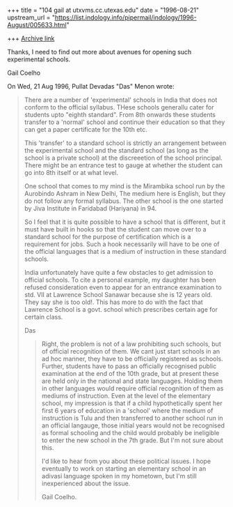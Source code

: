 +++
title = "104 gail at utxvms.cc.utexas.edu"
date = "1996-08-21"
upstream_url = "https://list.indology.info/pipermail/indology/1996-August/005633.html"

+++
[Archive link](https://list.indology.info/pipermail/indology/1996-August/005633.html)


Thanks, I need to find out more about avenues for opening such 
experimental schools.

Gail Coelho

On Wed, 21 Aug 1996, Pullat Devadas "Das" Menon wrote:

> There are a number of 'experimental' schools in India that does not conform
> to the official syllabus. THese schools generallu cater for students upto
> "eighth standard". From 8th onwards these students transfer to a 'normal'
> school and continue their education so that they can get a paper certificate
> for the 10th etc.
> 
> This 'transfer' to a standard school is strictly an arrangement between the
> experimental school and the standard school (as long as the school is a
> private school) at the discreeetion of the school principal. There might be
> an entrance  test to gauge at whether the student can go into 8th itself or
> at what level.
> 
> One school that comes to my mind is the Mirambika school run by the
> Aurobindo Ashram in New Delhi, The medium here is English, but they do not
> follow any formal syllabus. The other school is the one started by Jiva
> Institute in Faridabad (Hariyana) in 94.
> 
> So I feel that it is quite possible to have a school that is different, but
> it must have built in hooks so that the student can move over to a standard
> school for the purpose of certification which is a requirement for jobs.
> Such a hook necessarily will have to be one of the official languages that
> is a medium of instruction in these standard schools. 
> 
> India unfortunately have quite a few obstacles to get admission to official
> schools. To cite a personal example, my daughter has been refused
> consideration even to appear for an entrance examination to std. VII at
> Lawrence School Sanawar because she is 12 years old. They say she is too
> old!. This has more to do with the fact that Lawrence School is a govt.
> school which prescribes certain age for certain class. 
> 
> Das
> 
> >
> >Right, the problem is not of a law prohibiting such schools, but of
> >official recognition of them. We cant just start schools in an ad hoc
> >manner, they have to be officially registered as schools. Further,
> >students have to pass an officially recognised public examination at the
> >end of the 10th grade, but at present these are held only in the national
> >and state languages.  Holding them in other languages would require
> >official recognition of them as mediums of instruction. Even at the level
> >of the elementary school, my impression is that if a child hypothetically
> >spent her first 6 years of education in a 'school' where the medium of
> >instruction is Tulu and then transferred to another school run in an
> >official langauge, those initial years would not be recognised as formal
> >schooling and the child would probably be ineligible to enter the new
> >school in the 7th grade. But I'm not sure about this.
> >
> >I'd like to hear from you about these political issues. I hope eventually 
> >to work on starting an elementary school in an adivasi language spoken in 
> >my hometown, but I'm still inexperienced about the issue.
> >
> >Gail Coelho.
> >
> >
> 
> 




